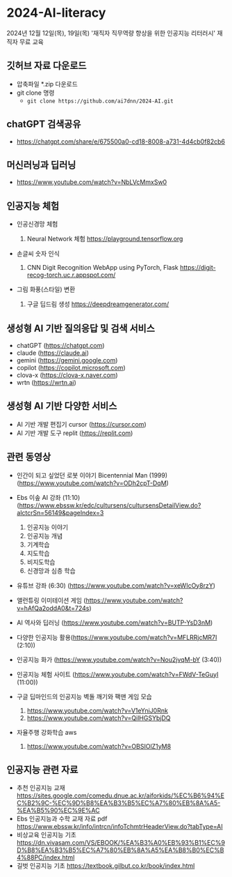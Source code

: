 # 2024-AI-literacy
2024년 12월 12일(목), 19일(목) '재직자 직무역량 향상을 위한 인공지능 리터러시' 재직자 무료 교육

## 깃허브 자료 다운로드
- 압축파일 *.zip 다운로드
- git clone 명령 
  - `git clone https://github.com/ai7dnn/2024-AI.git`

## chatGPT 검색공유
- https://chatgpt.com/share/e/675500a0-cd18-8008-a731-4d4cb0f82cb6

## 머신러닝과 딥러닝
- https://www.youtube.com/watch?v=NbLVcMmxSw0

## 인공지능 체험
- 인공신경망 체험
    1. Neural Network 체험 https://playground.tensorflow.org

- 손글씨 숫자 인식
    1. CNN Digit Recognition WebApp using PyTorch, Flask https://digit-recog-torch.uc.r.appspot.com/
 
- 그림 화풍(스타일) 변환
    1. 구글 딥드림 생성 https://deepdreamgenerator.com/
    

## 생성형 AI 기반 질의응답 및 검색 서비스
- chatGPT (https://chatgpt.com)
- claude (https://claude.ai)
- gemini (https://gemini.google.com)
- copilot (https://copilot.microsoft.com)
- clova-x (https://clova-x.naver.com)
- wrtn (https://wrtn.ai)

## 생성형 AI 기반 다양한 서비스
- AI 기반 개발 편집기 cursor (https://cursor.com)
- AI 기반 개발 도구 replit (https://replit.com)

## 관련 동영상
- 인간이 되고 싶었던 로봇 이야기 Bicentennial Man (1999) (https://www.youtube.com/watch?v=ODh2cpT-DqM)
- Ebs 이솦 AI 강좌 (11:10) (https://www.ebssw.kr/edc/cultursens/cultursensDetailView.do?alctcrSn=56149&pageIndex=3
    1. 인공지능 이야기
    2. 인공지능 개념
    3. 기계학습
    4. 지도학습
    5. 비지도학습
    6. 신경망과 심층 학습
- 유튜브 강좌 (6:30) (https://www.youtube.com/watch?v=xeWIcOy8rzY)
- 앨런튜링 이미테이션 게임 (https://www.youtube.com/watch?v=hAfQa2oddA0&t=724s)
- AI 역사와 딥러닝 (https://www.youtube.com/watch?v=BUTP-YsD3nM)
- 다양한 인공지능 활용(https://www.youtube.com/watch?v=MFLRRjcMR7I (2:10))
- 인공지능 화가 (https://www.youtube.com/watch?v=Nou2jvqM-bY (3:40))
- 인공지능 체험 사이트 (https://www.youtube.com/watch?v=FWdV-TeGuyI (11:00))

- 구글 딥마인드의 인공지능 벽돌 깨기와 팩맨 게임 모습
    1. https://www.youtube.com/watch?v=V1eYniJ0Rnk
    2. https://www.youtube.com/watch?v=QilHGSYbjDQ
- 자율주행 강화학습 aws
    1. https://www.youtube.com/watch?v=OBSIOlZ1yM8

## 인공지능 관련 자료  
- 추천 인공지능 교재 https://sites.google.com/comedu.dnue.ac.kr/aiforkids/%EC%B6%94%EC%B2%9C-%EC%9D%B8%EA%B3%B5%EC%A7%80%EB%8A%A5-%EA%B5%90%EC%9E%AC
- Ebs 인공지능과 수학 교재 자료 pdf https://www.ebssw.kr/info/intrcn/infoTchmtrHeaderView.do?tabType=AI
- 비상교육 인공지능 기초 https://dn.vivasam.com/VS/EBOOK/%EA%B3%A0%EB%93%B1%EC%9D%B8%EA%B3%B5%EC%A7%80%EB%8A%A5%EA%B8%B0%EC%B4%88PC/index.html
- 길벗 인공지능 기초 https://textbook.gilbut.co.kr/book/index.html
    
